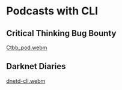 # Podcasts with CLI 


## Critical Thinking Bug Bounty
[Ctbb_pod.webm](https://github.com/HrideshG88/Podcastinate/assets/37382537/aac93786-5c9a-494a-8032-918d50f4915f)

## Darknet Diaries
[dnetd-cli.webm](https://github.com/HrideshG88/Podcastinate/assets/37382537/aa11c92e-e07a-46b7-9350-795fd45e6f04)

